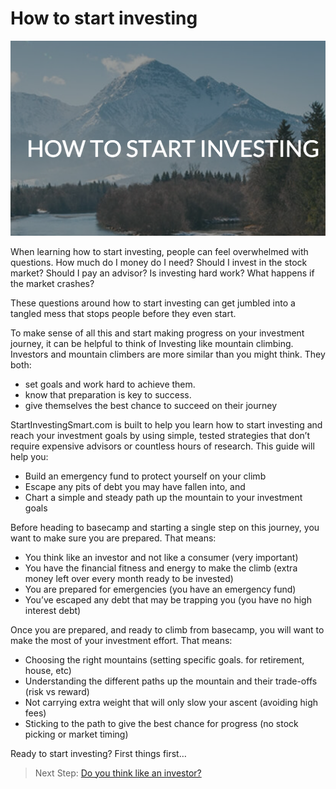 
# How to start investing

![Mountains](/assets/img/HOWTOSTARTINVESTING-MOUNTAIN-FOREST.png)

When learning how to start investing, people can feel overwhelmed with questions. How much do I money do I need? Should I invest in the stock market? Should I pay an advisor? Is investing hard work? What happens if the market crashes?

These questions around how to start investing can get jumbled into a tangled mess that stops people before they even start.

To make sense of all this and start making progress on your investment journey, it can be helpful to think of Investing like mountain climbing. Investors and mountain climbers are more similar than you might think. They both:

- set goals and work hard to achieve them.
- know that preparation is key to success.
- give themselves the best chance to succeed on their journey

StartInvestingSmart.com is built to help you learn how to start investing and reach your investment goals by using simple, tested strategies that don’t require expensive advisors or countless hours of research.
This guide will help you:

- Build an emergency fund to protect yourself on your climb
- Escape any pits of debt you may have fallen into, and
- Chart a simple and steady path up the mountain to your investment goals

Before heading to basecamp and starting a single step on this journey, you want to make sure you are prepared. That means:

- You think like an investor and not like a consumer (very important)
- You have the financial fitness and energy to make the climb (extra money left over every month ready to be invested)
- You are prepared for emergencies (you have an emergency fund)
- You’ve escaped any debt that may be trapping you (you have no high interest debt)

Once you are prepared, and ready to climb from basecamp, you will want to make the most of your investment effort. That means:

- Choosing the right mountains (setting specific goals. for retirement, house, etc)
- Understanding the different paths up the mountain and their trade-offs (risk vs reward)
- Not carrying extra weight that will only slow your ascent (avoiding high fees)
- Sticking to the path to give the best chance for progress (no stock picking or market timing)

Ready to start investing? First things first…
> Next Step: [Do you think like an investor?](/do-you-think-like-an-investor)
